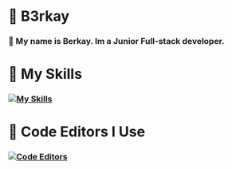 # 🔰 B3rkay
### 👋 My name is Berkay. Im a Junior Full-stack developer.
# 🔧 My Skills
### [![My Skills](https://skillicons.dev/icons?i=html,css,scss,tailwind,js,jquery,svelte,php,python,linux,sqlite,alpinejs)](https://b3rkay.dev)
# 🧰 Code Editors I Use
### [![Code Editors](https://skillicons.dev/icons?i=vscode,atom,vim)](https://b3rkay.dev)
